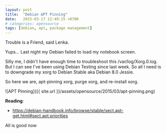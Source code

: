 ```yaml
---
layout: post
title:  "Debian APT Pinning"
date:   2015-03-17 12:49:15 +0700
# categories: opensource
tags: [debian, apt, package management]
---
```



Trouble is a Friend, said Lenka.

Yups... Last night my Debian failed to load my notebook screen. 

Silly me, I didn't have enough time to troubleshoot this /var/log/Xorg.0.log. But I can see I've been using Debian Testing since last week. So all I need is to downgrade my xorg to Debian Stable aka Debian 8.0 Jessie.

So here we are, apt-pinning xorg, purge xorg, and re-install xorg.

![APT Pinning]({{ site.url }}/assets/opensource/2015/03/apt-pinning.png)

**Reading**:<br/>
* <https://debian-handbook.info/browse/stable/sect.apt-get.html#sect.apt.priorities>


All is good now


